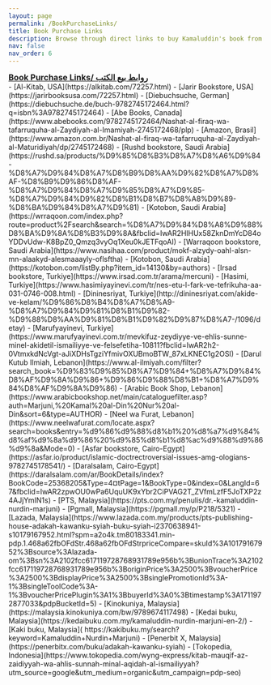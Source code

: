 ```yaml
---
layout: page
permalink: /BookPurchaseLinks/
title: Book Purchase Links
description: Browse through direct links to buy Kamaluddin's book from different online retailers
nav: false
nav_order: 6
---
```


<div style="font-size: 1.0rem; font-weight: bold; text-decoration: underline;">
Book Purchase Links/ روابط بيع الكتب
</div>
- [Al-Kitab, USA](https://alkitab.com/72257.html)
- [Jarir Bookstore, USA](https://jarirbooksusa.com/72257.html)
- [Diebuchsuche, German](https://diebuchsuche.de/buch-9782745172464.html?q=isbn%3A9782745172464)
- [Abe Books, Canada](https://www.abebooks.com/9782745172464/Nashat-al-firaq-wa-tafarruquha-al-Zaydiyah-al-Imamiyah-2745172468/plp)
- [Amazon, Brasil](https://www.amazon.com.br/Nashat-al-firaq-wa-tafarruquha-al-Zaydiyah-al-Maturidiyah/dp/2745172468)
- [Rushd bookstore, Saudi Arabia](https://rushd.sa/products/%D9%85%D8%B3%D8%A7%D8%A6%D9%84-%D8%A7%D9%84%D8%A7%D8%B9%D8%AA%D9%82%D8%A7%D8%AF-%D8%B9%D9%86%D8%AF-%D8%A7%D9%84%D8%A7%D9%85%D8%A7%D9%85-%D8%A7%D9%84%D9%82%D8%B1%D8%B7%D8%A8%D9%89-%D8%BA%D9%84%D8%A7%D9%81)
- [Kotobon, Saudi Arabia](https://wrraqoon.com/index.php?route=product%2Fsearch&search=%D8%A7%D9%84%D8%A8%D9%88%D8%BA%D9%8A%D8%B3%D9%8A&fbclid=IwAR2HlHUx58ZknDmYcD84oYDDvUdw-K8BpZ0_Qmzq3vyOq1Xeu0kJETFqoAI)
- [Warraqoon bookstore, Saudi Arabia](https://www.nasihaa.com/product/mokf-alzydy-oahl-alsn-mn-alaakyd-alesmaaayly-oflsftha)
- [Kotobon, Saudi Arabia](https://kotobon.com/listBy.php?item_id=14130&by=authors)
- [Irsad bookstore, Turkiye](https://www.irsad.com.tr/arama/mercuni)
- [Hasimi, Turkiye](https://www.hasimiyayinevi.com/tr/nes-etu-l-fark-ve-tefrikuha-aa-031-0746-008.html)
- [Dininesriyat, Turkiye](http://dininesriyat.com/akide-ve-kelam/%D9%86%D8%B4%D8%A7%D8%A9-%D8%A7%D9%84%D9%81%D8%B1%D9%82-%D9%88%D8%AA%D9%81%D8%B1%D9%82%D9%87%D8%A7-/1096/detay)
- [Marufyayinevi, Turkiye](https://www.marufyayinevi.com.tr/mevkifuz-zeydiyye-ve-ehlis-sunne-minel-akidetil-ismailiyye-ve-felsefetiha-10811?fbclid=IwAR2h2-0VtmxkdNcVgt-aJiXDHsTgziYfmivOXUBmoBTW_87xLKNEC1g2OSI)
- [Darul Kutub Ilmiah, Lebanon](https://www.al-ilmiyah.com/filter?search_book=%D9%83%D9%85%D8%A7%D9%84+%D8%A7%D9%84%D8%AF%D9%8A%D9%86+%D9%86%D9%88%D8%B1+%D8%A7%D9%84%D8%AF%D9%8A%D9%86)
- [Arabic Book Shop, Lebanon](https://www.arabicbookshop.net/main/cataloguefilter.asp?auth=Marjuni,%20Kamal%20al-Din%20Nur%20al-Din&sort=6&type=AUTHOR)
- [Neel wa Furat, Lebanon](https://www.neelwafurat.com/locate.aspx?search=books&entry=%d9%86%d9%88%d8%b1%20%d8%a7%d9%84%d8%af%d9%8a%d9%86%20%d9%85%d8%b1%d8%ac%d9%88%d9%86%d9%8a&Mode=0)
- [Asfar bookstore, Cairo-Egypt](https://asfar.io/product/islamic-doctrectroversial-issues-amg-ologians-9782745178541/)
- [Daralsalam, Cairo-Egypt](https://daralsalam.com/ar/BookDetails/index?BookCode=25368205&Type=4&currentPage=1&BookType=0&index=0&LangId=67&fbclid=IwAR2zpwOU0wPa6UquUK9xYbr2CiPVAG2T_ZVfmLzfF5JoTXP2z4AJjYmIN1s)
- [PTS, Malaysia](https://pts.com.my/penulis/dr.-kamaluddin-nurdin-marjuni)
- [Pgmall, Malaysia](https://pgmall.my/p/P218/5321)
- [Lazada, Malaysia](https://www.lazada.com.my/products/pts-publishing-house-adakah-kawanku-syiah-buku-syiah-i2370638941-s10179167952.html?spm=a2o4k.tm80183341.min-pdp.1.468a62fbOFdStr.468a62fbOFdStrpriceCompare=skuId%3A10179167952%3Bsource%3Alazada-om%3Bsn%3A2102fcc617119728768931789e956b%3BunionTrace%3A2102fcc617119728768931789e956b%3BoriginPrice%3A2500%3BvoucherPrice%3A2500%3BdisplayPrice%3A2500%3BsinglePromotionId%3A-1%3BsingleToolCode%3A-1%3BvoucherPricePlugin%3A1%3BbuyerId%3A0%3Btimestamp%3A1711972877033&pdpBucketId=5)
- [Kinokuniya, Malaysia](https://malaysia.kinokuniya.com/bw/9789674117498)
- [Kedai buku, Malaysia](https://kedaibuku.com.my/kamaluddin-nurdin-marjuni-en-2/)
- [Kaki buku, Malaysia]( https://kakibuku.my/search?keyword=Kamaluddin+Nurdin+Marjuni)
- [Penerbit X, Malaysia](https://penerbitx.com/buku/adakah-kawanku-syiah)
- [Tokopedia, Indonesia](https://www.tokopedia.com/wyng-express/kitab-mauqif-az-zaidiyyah-wa-ahlis-sunnah-minal-aqidah-al-ismailiyyah?utm_source=google&utm_medium=organic&utm_campaign=pdp-seo)
